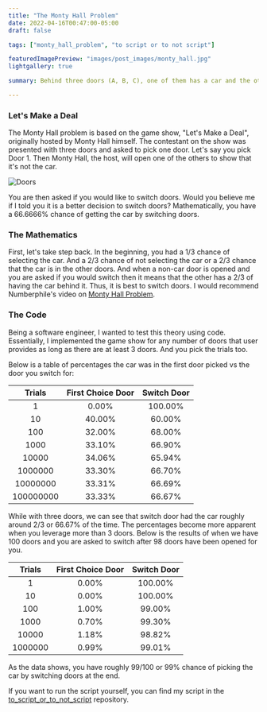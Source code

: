 ```yaml
---
title: "The Monty Hall Problem"
date: 2022-04-16T00:47:00-05:00
draft: false

tags: ["monty_hall_problem", "to script or to not script"]

featuredImagePreview: "images/post_images/monty_hall.jpg"
lightgallery: true

summary: Behind three doors (A, B, C), one of them has a car and the others are empty. You pick door A and I open door B to show that there is nothing behind the door. Now, I give you a choice of switching your door to door C or stay with door A. What would you do?

---
```


### Let's Make a Deal

The Monty Hall problem is based on the game show, "Let's Make a Deal", originally hosted by Monty Hall himself. The contestant on the show was presented with three doors and asked to pick one door. Let's say you pick Door 1. Then Monty Hall, the host, will open one of the others to show that it's not the car.

![Doors](https://upload.wikimedia.org/wikipedia/commons/thumb/3/3f/Monty_open_door.svg/1200px-Monty_open_door.svg.png)

You are then asked if you would like to switch doors. Would you believe me if I told you it is a better decision to switch doors? Mathematically, you have a $66.6666$% chance of getting the car by switching doors. 

### The Mathematics
First, let's take step back. In the beginning, you had a $1/3$ chance of selecting the car. And a $2/3$ chance of not selecting the car or a $2/3$ chance that the car is in the other doors. And when a non-car door is opened and you are asked if you would switch then it means that the other has a $2/3$ of having the car behind it. Thus, it is best to switch doors. I would recommend Numberphile's video on [Monty Hall Problem](https://www.youtube.com/watch?v=4Lb-6rxZxx0). 

### The Code
Being a software engineer, I wanted to test this theory using code. Essentially, I implemented the game show for any number of doors that user provides as long as there are at least 3 doors. And you pick the trials too.

Below is a table of percentages the car was in the first door picked vs the door you switch for:

|Trials   |First Choice Door|Switch Door|
|:-------:|:---------------:|:---------:|
|1        |      0.00%      |  100.00%  |
|10       |     40.00%      |   60.00%  |
|100      |     32.00%      |   68.00%  |
|1000     |     33.10%      |   66.90%  |
|10000    |     34.06%      |   65.94%  |
|1000000  |     33.30%      |   66.70%  |
|10000000 |     33.31%      |   66.69%  |
|100000000|     33.33%      |   66.67%  |

While with three doors, we can see that switch door had the car roughly around $2/3$ or $66.67$% of the time. The percentages become more apparent when you leverage more than 3 doors. Below is the results of when we have 100 doors and you are asked to switch after 98 doors have been opened for you. 

|Trials   |First Choice Door|Switch Door|
|:-------:|:---------------:|:---------:|
|1        |      0.00%      |  100.00%  |
|10       |      0.00%      |  100.00%  |
|100      |      1.00%      |   99.00%  |
|1000     |      0.70%      |   99.30%  |
|10000    |      1.18%      |   98.82%  |
|1000000  |      0.99%      |   99.01%  |

As the data shows, you have roughly $99/100$ or $99$% chance of picking the car by switching doors at the end. 

If you want to run the script yourself, you can find my script in the [to_script_or_to_not_script](https://github.com/ahmadnazeri/to_script_or_to_not_script) repository. 
